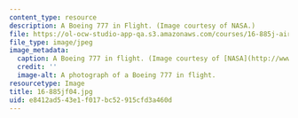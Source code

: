 ```yaml
---
content_type: resource
description: A Boeing 777 in Flight. (Image courtesy of NASA.)
file: https://ol-ocw-studio-app-qa.s3.amazonaws.com/courses/16-885j-aircraft-systems-engineering-fall-2004/e8412ad543e1f017bc52915cfd3a460d_16-885jf04.jpg
file_type: image/jpeg
image_metadata:
  caption: A Boeing 777 in flight. (Image courtesy of [NASA](http://www.nasa.gov/).)
  credit: ''
  image-alt: A photograph of a Boeing 777 in flight.
resourcetype: Image
title: 16-885jf04.jpg
uid: e8412ad5-43e1-f017-bc52-915cfd3a460d
---
```


